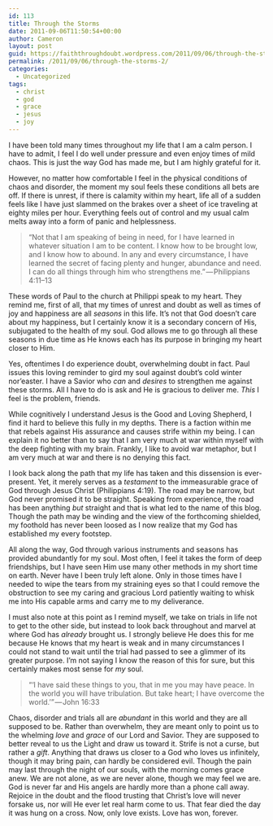 ```yaml
---
id: 113
title: Through the Storms
date: 2011-09-06T11:50:54+00:00
author: Cameron
layout: post
guid: https://faiththroughdoubt.wordpress.com/2011/09/06/through-the-storms/
permalink: /2011/09/06/through-the-storms-2/
categories:
  - Uncategorized
tags:
  - christ
  - god
  - grace
  - jesus
  - joy
---
```

I have been told many times throughout my life that I am a calm person. I have to admit, I feel I do well under pressure and even enjoy times of mild chaos. This is just the way God has made me, but I am highly grateful for it.

However, no matter how comfortable I feel in the physical conditions of chaos and disorder, the moment my soul feels these conditions all bets are off. If there is unrest, if there is calamity within my heart, life all of a sudden feels like I have just slammed on the brakes over a sheet of ice traveling at eighty miles per hour. Everything feels out of control and my usual calm melts away into a form of panic and helplessness.

> “Not that I am speaking of being in need, for I have learned in whatever situation I am to be content. I know how to be brought low, and I know how to abound. In any and every circumstance, I have learned the secret of facing plenty and hunger, abundance and need. I can do all things through him who strengthens me.” — Philippians 4:11–13

These words of Paul to the church at Philippi speak to my heart. They remind me, first of all, that my times of unrest and doubt as well as times of joy and happiness are all _seasons_ in this life. It’s not that God doesn’t care about my happiness, but I certainly know it is a secondary concern of His, subjugated to the health of my soul. God allows me to go through all these seasons in due time as He knows each has its purpose in bringing my heart closer to Him.

Yes, oftentimes I do experience doubt, overwhelming doubt in fact. Paul issues this loving reminder to gird my soul against doubt’s cold winter nor’easter. I have a Savior who _can_ and _desires_ to strengthen me against these storms. All I have to do is ask and He is gracious to deliver me. _This_ I feel is the problem, friends.

While cognitively I understand Jesus is the Good and Loving Shepherd, I find it hard to believe this fully in my depths. There is a faction within me that rebels against His assurance and causes strife within my being. I can explain it no better than to say that I am very much at war within myself with the deep fighting with my brain. Frankly, I like to avoid war metaphor, but I am very much at war and there is no denying this fact.

I look back along the path that my life has taken and this dissension is ever-present. Yet, it merely serves as a _testament_ to the immeasurable grace of God through Jesus Christ (Philippians 4:19). The road may be narrow, but God never promised it to be straight. Speaking from experience, the road has been anything _but_ straight and that is what led to the name of this blog. Though the path may be winding and the view of the forthcoming shielded, my foothold has never been loosed as I now realize that my God has established my every footstep.

All along the way, God through various instruments and seasons has provided abundantly for my soul. Most often, I feel it takes the form of deep friendships, but I have seen Him use many other methods in my short time on earth. Never have I been truly left alone. Only in those times have I needed to wipe the tears from my straining eyes so that I could remove the obstruction to see my caring and gracious Lord patiently waiting to whisk me into His capable arms and carry me to my deliverance.

I must also note at this point as I remind myself, we take on trials in life not to get to the other side, but instead to look back throughout and marvel at where God has _already_ brought us. I strongly believe He does this for me because He knows that my heart is weak and in many circumstances I could not stand to wait until the trial had passed to see a glimmer of its greater purpose. I’m not saying I know the reason of this for sure, but this certainly makes most sense for _my_ soul.

> “‘I have said these things to you, that in me you may have peace. In the world you will have tribulation. But take heart; I have overcome the world.’” — John 16:33

Chaos, disorder and trials all are _abundant_ in this world and they are all supposed to be. Rather than overwhelm, they are meant only to point us to the whelming _love_ and _grace_ of our Lord and Savior. They are supposed to better reveal to us the Light and draw us toward it. Strife is not a curse, but rather a _gift_. Anything that draws us closer to a God who loves us infinitely, though it may bring pain, can hardly be considered evil. Though the pain may last through the night of our souls, with the morning comes grace anew. We are not alone, as we are never alone, though we may feel we are. God is never far and His angels are hardly more than a phone call away. Rejoice in the doubt and the flood trusting that Christ’s love will never forsake us, nor will He ever let real harm come to us. That fear died the day it was hung on a cross. Now, only love exists. Love has won, forever.